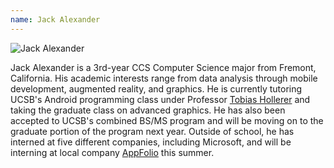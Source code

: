 ```yaml
---
name: Jack Alexander
---
```


![Jack Alexander](alexander_jack.jpg)

Jack Alexander is a 3rd-year CCS Computer Science major from Fremont, California. His academic interests range from data analysis through mobile development, augmented reality, and graphics. He is currently tutoring UCSB's Android programming class under Professor [Tobias Hollerer](https://www.cs.ucsb.edu/~holl/) and taking the graduate class on advanced graphics. He has also been accepted to UCSB's combined BS/MS program and will be moving on to the graduate portion of the program next year. Outside of school, he has interned at five different companies, including Microsoft, and will be interning at local company [AppFolio](https://www.appfolio.com/) this summer.